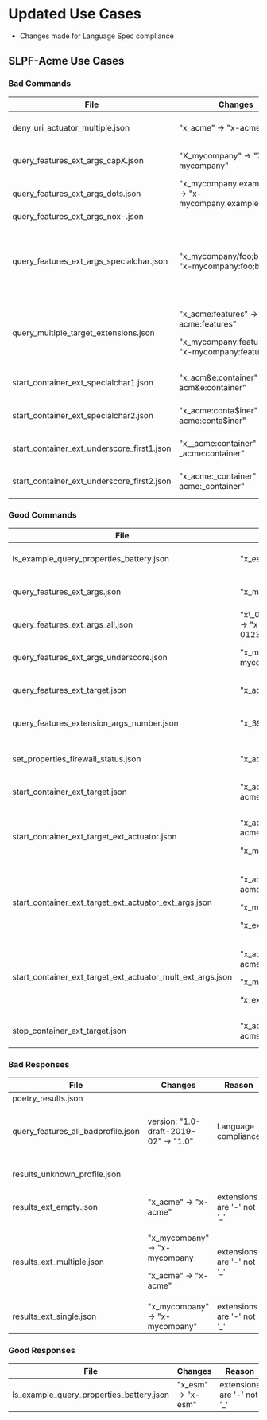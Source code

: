 # Updated Use Cases

  - Changes made for Language Spec compliance

## SLPF-Acme Use Cases

### Bad Commands

<table>
<thead>
<tr class="header">
<th>File</th>
<th>Changes</th>
<th>Reason</th>
<th>Source</th>
<th>Note</th>
</tr>
</thead>
<tbody>
<tr class="odd">
<td>deny_uri_actuator_multiple.json</td>
<td>"x_acme" -&gt; "x-acme"</td>
<td>extensions are '-' not '_'</td>
<td><a href="https://github.com/oasis-open/openc2-custom-aps">Oasis</a></td>
<td></td>
</tr>
<tr class="even">
<td>query_features_ext_args_capX.json</td>
<td>"X_mycompany" -&gt; "X-mycompany"</td>
<td>extensions are '-' not '_'</td>
<td><a href="https://github.com/oasis-open/openc2-custom-aps">Oasis</a></td>
<td></td>
</tr>
<tr class="odd">
<td>query_features_ext_args_dots.json</td>
<td>"x_mycompany.example.com" -&gt; "x-mycompany.example.com"</td>
<td>extensions are '-' not '_'</td>
<td><a href="https://github.com/oasis-open/openc2-custom-aps">Oasis</a></td>
<td></td>
</tr>
<tr class="even">
<td>query_features_ext_args_nox-.json</td>
<td></td>
<td></td>
<td><a href="https://github.com/oasis-open/openc2-custom-aps">Oasis</a></td>
<td></td>
</tr>
<tr class="odd">
<td>query_features_ext_args_specialchar.json</td>
<td>"x_mycompany/foo;bar" -&gt; "x-mycompany:foo;bar"</td>
<td><p>extensions are '-' not '_'</p>
<p>Language compliance</p></td>
<td><a href="https://github.com/oasis-open/openc2-custom-aps">Oasis</a></td>
<td></td>
</tr>
<tr class="even">
<td>query_multiple_target_extensions.json</td>
<td><p>"x_acme:features" -&gt; "x-acme:features"</p>
<p>"x_mycompany:features" -&gt; "x-mycompany:features"</p></td>
<td>extensions are '-' not '_'</td>
<td><a href="https://github.com/oasis-open/openc2-custom-aps">Oasis</a></td>
<td></td>
</tr>
<tr class="odd">
<td>start_container_ext_specialchar1.json</td>
<td>"x_acm&amp;e:container" -&gt; "x-acm&amp;e:container"</td>
<td>extensions are '-' not '_'</td>
<td><a href="https://github.com/oasis-open/openc2-custom-aps">Oasis</a></td>
<td></td>
</tr>
<tr class="even">
<td>start_container_ext_specialchar2.json</td>
<td>"x_acme:conta$iner" -&gt; "x-acme:conta$iner"</td>
<td>extensions are '-' not '_'</td>
<td><a href="https://github.com/oasis-open/openc2-custom-aps">Oasis</a></td>
<td></td>
</tr>
<tr class="odd">
<td>start_container_ext_underscore_first1.json</td>
<td>"x__acme:container" -&gt; "x-_acme:container"</td>
<td>extensions are '-' not '_'</td>
<td><a href="https://github.com/oasis-open/openc2-custom-aps">Oasis</a></td>
<td></td>
</tr>
<tr class="even">
<td>start_container_ext_underscore_first2.json</td>
<td>"x_acme:_container" -&gt; "x-acme:_container"</td>
<td>extensions are '-' not '_'</td>
<td><a href="https://github.com/oasis-open/openc2-custom-aps">Oasis</a></td>
<td></td>
</tr>
</tbody>
</table>

### Good Commands

<table>
<thead>
<tr class="header">
<th>File</th>
<th>Changes</th>
<th>Reason</th>
<th>Source</th>
<th>Note</th>
</tr>
</thead>
<tbody>
<tr class="odd">
<td>ls_example_query_properties_battery.json</td>
<td>"x_esm" -&gt; "x-esm"</td>
<td>extensions are '-' not '_'</td>
<td><a href="https://github.com/oasis-open/openc2-custom-aps">Oasis</a></td>
<td></td>
</tr>
<tr class="even">
<td>query_features_ext_args.json</td>
<td>"x_mycompany" -&gt; "x-mycompany"</td>
<td>extensions are '-' not '_'</td>
<td><a href="https://github.com/oasis-open/openc2-custom-aps">Oasis</a></td>
<td></td>
</tr>
<tr class="odd">
<td>query_features_ext_args_all.json</td>
<td>"x\_0123456789\_ABCDEFG_abcdefg\__\_" -&gt; "x-0123456789\_ABCDEFG_abcdefg\__\_"</td>
<td>extensions are '-' not '_'</td>
<td><a href="https://github.com/oasis-open/openc2-custom-aps">Oasis</a></td>
<td></td>
</tr>
<tr class="even">
<td>query_features_ext_args_underscore.json</td>
<td>"x_mycompany_with_underscore" -&gt; "x-mycompany_with_underscore"</td>
<td>extensions are '-' not '_'</td>
<td><a href="https://github.com/oasis-open/openc2-custom-aps">Oasis</a></td>
<td></td>
</tr>
<tr class="odd">
<td>query_features_ext_target.json</td>
<td>"x_acme:features" -&gt; "x-acme:features"</td>
<td>extensions are '-' not '_'</td>
<td><a href="https://github.com/oasis-open/openc2-custom-aps">Oasis</a></td>
<td></td>
</tr>
<tr class="even">
<td>query_features_extension_args_number.json</td>
<td>"x_395" -&gt; "x-395"</td>
<td>extensions are '-' not '_'</td>
<td><a href="https://github.com/oasis-open/openc2-custom-aps">Oasis</a></td>
<td></td>
</tr>
<tr class="odd">
<td></td>
<td></td>
<td></td>
<td></td>
<td></td>
</tr>
<tr class="even">
<td>set_properties_firewall_status.json</td>
<td>"x_acme" -&gt; "x-acme"</td>
<td>extensions are '-' not '_'</td>
<td><a href="https://github.com/oasis-open/openc2-custom-aps">Oasis</a></td>
<td></td>
</tr>
<tr class="odd">
<td>start_container_ext_target.json</td>
<td>"x_acme:containers" -&gt; "x-acme:containers"</td>
<td>extensions are '-' not '_'</td>
<td><a href="https://github.com/oasis-open/openc2-custom-aps">Oasis</a></td>
<td></td>
</tr>
<tr class="even">
<td>start_container_ext_target_ext_actuator.json</td>
<td><p>"x_acme:containers" -&gt; "x-acme:containers"</p>
<p>"x_mycompany" -&gt; "x-mycompany"</p></td>
<td>extensions are '-' not '_'</td>
<td><a href="https://github.com/oasis-open/openc2-custom-aps">Oasis</a></td>
<td></td>
</tr>
<tr class="odd">
<td>start_container_ext_target_ext_actuator_ext_args.json</td>
<td><p>"x_acme:containers" -&gt; "x-acme:containers"</p>
<p>“x_mycompany" -&gt; "x-mycompany"</p>
<p>"x_example" -&gt; "x-example"</p></td>
<td>extensions are '-' not '_'</td>
<td><a href="https://github.com/oasis-open/openc2-custom-aps">Oasis</a></td>
<td></td>
</tr>
<tr class="even">
<td>start_container_ext_target_ext_actuator_mult_ext_args.json</td>
<td><p>"x_acme:containers" -&gt; "x-acme:containers"</p>
<p>"x_mycompany" -&gt; "x-mycompany"</p>
<p>“x_example" -&gt; "x-example"</p></td>
<td>extensions are '-' not '_'</td>
<td><a href="https://github.com/oasis-open/openc2-custom-aps">Oasis</a></td>
<td></td>
</tr>
<tr class="odd">
<td>stop_container_ext_target.json</td>
<td>"x_acme:containers" -&gt; "x-acme:containers"</td>
<td>extensions are '-' not '_'</td>
<td><a href="https://github.com/oasis-open/openc2-custom-aps">Oasis</a></td>
<td></td>
</tr>
</tbody>
</table>

### Bad Responses

<table>
<thead>
<tr class="header">
<th>File</th>
<th>Changes</th>
<th>Reason</th>
<th>Source</th>
<th>Note</th>
</tr>
</thead>
<tbody>
<tr class="odd">
<td>poetry_results.json</td>
<td></td>
<td></td>
<td><a href="https://github.com/oasis-open/openc2-custom-aps">Oasis</a></td>
<td></td>
</tr>
<tr class="even">
<td>query_features_all_badprofile.json</td>
<td>version: "1.0-draft-2019-02" -&gt; "1.0"</td>
<td>Language compliance</td>
<td><a href="https://github.com/oasis-open/openc2-custom-aps">Oasis</a></td>
<td>Moved from commands-good, categorized wrong</td>
</tr>
<tr class="odd">
<td>results_unknown_profile.json</td>
<td></td>
<td></td>
<td><a href="https://github.com/oasis-open/openc2-custom-aps">Oasis</a></td>
<td>Moved from commands-good</td>
</tr>
<tr class="even">
<td>results_ext_empty.json</td>
<td>"x_acme" -&gt; "x-acme"</td>
<td>extensions are '-' not '_'</td>
<td><a href="https://github.com/oasis-open/openc2-custom-aps">Oasis</a></td>
<td></td>
</tr>
<tr class="odd">
<td>results_ext_multiple.json</td>
<td><p>"x_mycompany" -&gt; "x-mycompany</p>
<p>“x_acme" -&gt; "x-acme"</p></td>
<td>extensions are '-' not '_'</td>
<td><a href="https://github.com/oasis-open/openc2-custom-aps">Oasis</a></td>
<td>Moved from good-responses</td>
</tr>
<tr class="even">
<td>results_ext_single.json</td>
<td>"x_mycompany" -&gt; "x-mycompany"</td>
<td>extensions are '-' not '_'</td>
<td><a href="https://github.com/oasis-open/openc2-custom-aps">Oasis</a></td>
<td>Moved from good-responses</td>
</tr>
</tbody>
</table>

### Good Responses

| File                                         | Changes              | Reason                      | Source                                                   | Note |
| -------------------------------------------- | -------------------- | --------------------------- | -------------------------------------------------------- | ---- |
| ls\_example\_query\_properties\_battery.json | "x\_esm" -\> "x-esm" | extensions are '-' not '\_' | [Oasis](https://github.com/oasis-open/openc2-custom-aps) |      |
